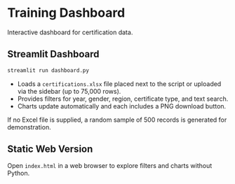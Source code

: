 # Training Dashboard

Interactive dashboard for certification data.

## Streamlit Dashboard

```bash
streamlit run dashboard.py
```

- Loads a `certifications.xlsx` file placed next to the script or uploaded via the sidebar (up to 75,000 rows).
- Provides filters for year, gender, region, certificate type, and text search.
- Charts update automatically and each includes a PNG download button.

If no Excel file is supplied, a random sample of 500 records is generated for demonstration.

## Static Web Version

Open `index.html` in a web browser to explore filters and charts without Python.
